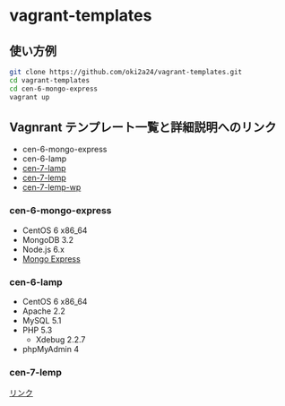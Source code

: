 # vagrant-templates
## 使い方例
```bash
git clone https://github.com/oki2a24/vagrant-templates.git
cd vagrant-templates
cd cen-6-mongo-express
vagrant up
```

## Vagnrant テンプレート一覧と詳細説明へのリンク
- cen-6-mongo-express
- cen-6-lamp
- [cen-7-lamp](cen-7-lamp/README.md)
- [cen-7-lemp](cen-7-lemp/README.md)
- [cen-7-lemp-wp](cen-7-lemp-wp/README.md)

### cen-6-mongo-express
- CentOS 6 x86_64
- MongoDB 3.2
- Node.js 6.x
- [Mongo Express](https://github.com/mongo-express/mongo-express)

### cen-6-lamp
- CentOS 6 x86_64
- Apache 2.2
- MySQL 5.1
- PHP 5.3
  - Xdebug 2.2.7
- phpMyAdmin 4

### cen-7-lemp
[リンク](cen-7-lemp/README.md)
